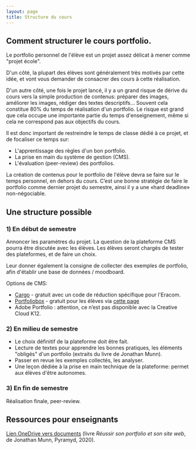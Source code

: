 ```yaml
---
layout: page
title: Structure du cours
---
```


## Comment structurer le cours portfolio.

Le portfolio personnel de l'élève est un projet assez délicat à mener comme "projet école".

D'un côté, la plupart des élèves sont généralement très motivés par cette idée, et vont vous demander de consacrer des cours à cette réalisation.

D'un autre côté, une fois le projet lancé, il y a un grand risque de dérive du cours vers la simple production de contenus: préparer des images, améliorer les images, rédiger des textes descriptifs... Souvent cela constitue 80% du temps de réalisation d'un portfolio. Le risque est grand que cela occupe une importante partie du temps d'enseignement, même si cela ne correspond pas aux objectifs du cours.

Il est donc important de restreindre le temps de classe dédié à ce projet, et de focaliser ce temps sur:

- L'apprentissage des règles d'un bon portfolio.
- La prise en main du système de gestion (CMS).
- L'évaluation (peer-review) des portfolios.

La création de contenus pour le portfolio de l'élève devra se faire sur le temps personnel, en dehors du cours. C’est une bonne stratégie de faire le portfolio comme dernier projet du semestre, ainsi il y a une «hard deadline» non-négociable.

## Une structure possible

### 1) En début de semestre

Annoncer les paramètres du projet. La question de la plateforme CMS pourra être discutée avec les élèves. Les élèves seront chargés de tester des plateformes, et de faire un choix. 

Leur donner également la consigne de collecter des exemples de portfolio, afin d'établir une base de données / moodboard.

Options de CMS:

- [Cargo](https://cargo.site/Students) - gratuit avec un code de réduction spécifique pour l'Eracom.
- [Portfoliobox](https://www.portfoliobox.net/fr/) - gratuit pour les élèves via [cette page](https://www.portfoliobox.net/fr/students)
- Adobe Portfolio : attention, ce n’est pas disponible avec la Creative Cloud K12.

### 2) En milieu de semestre

- Le choix définitif de la plateforme doit être fait. 
- Lecture de textes pour apprendre les bonnes pratiques, les éléments "obligés" d'un portfolio (extraits du livre de Jonathan Munn). 
- Passer en revue les exemples collectés, les analyser.
- Une leçon dédiée à la prise en main technique de la plateforme: permet aux élèves d'être autonomes.

### 3) En fin de semestre

Réalisation finale, peer-review.

## Ressources pour enseignants

[Lien OneDrive vers documents](https://eduvaud-my.sharepoint.com/:f:/g/personal/pr51kln_eduvaud_ch/Eh0E_y-u04BAjNduAb9YVtsBk-_ocwr3eINJVZ46fxGVYw) (livre *Réussir son portfolio et son site web*, de Jonathan Munn, Pyramyd, 2020).
